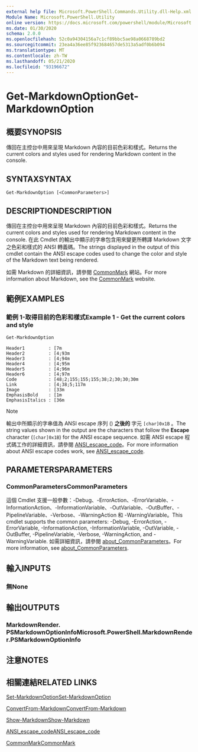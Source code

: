 ```yaml
---
external help file: Microsoft.PowerShell.Commands.Utility.dll-Help.xml
Module Name: Microsoft.PowerShell.Utility
online version: https://docs.microsoft.com/powershell/module/Microsoft.PowerShell.Utility/Get-MarkdownOption?view=powershell-7.x.0&WT.mc_id=ps-gethelp
ms.date: 01/30/2020
schema: 2.0.0
ms.openlocfilehash: 52c0a94304156a7c1cf89bbc5ae98a0668789bd2
ms.sourcegitcommit: 23ea4a36ee85f923684657de5313a5adf0b6b094
ms.translationtype: MT
ms.contentlocale: zh-TW
ms.lasthandoff: 05/21/2020
ms.locfileid: "93196672"
---
```

# <span data-ttu-id="1daa3-101">Get-MarkdownOption</span><span class="sxs-lookup"><span data-stu-id="1daa3-101">Get-MarkdownOption</span></span>

## <span data-ttu-id="1daa3-102">概要</span><span class="sxs-lookup"><span data-stu-id="1daa3-102">SYNOPSIS</span></span>
<span data-ttu-id="1daa3-103">傳回在主控台中用來呈現 Markdown 內容的目前色彩和樣式。</span><span class="sxs-lookup"><span data-stu-id="1daa3-103">Returns the current colors and styles used for rendering Markdown content in the console.</span></span>

## <span data-ttu-id="1daa3-104">SYNTAX</span><span class="sxs-lookup"><span data-stu-id="1daa3-104">SYNTAX</span></span>

```
Get-MarkdownOption [<CommonParameters>]
```

## <span data-ttu-id="1daa3-105">DESCRIPTION</span><span class="sxs-lookup"><span data-stu-id="1daa3-105">DESCRIPTION</span></span>

<span data-ttu-id="1daa3-106">傳回在主控台中用來呈現 Markdown 內容的目前色彩和樣式。</span><span class="sxs-lookup"><span data-stu-id="1daa3-106">Returns the current colors and styles used for rendering Markdown content in the console.</span></span> <span data-ttu-id="1daa3-107">在此 Cmdlet 的輸出中顯示的字串包含用來變更所轉譯 Markdown 文字之色彩和樣式的 ANSI 轉義碼。</span><span class="sxs-lookup"><span data-stu-id="1daa3-107">The strings displayed in the output of this cmdlet contain the ANSI escape codes used to change the color and style of the Markdown text being rendered.</span></span>

<span data-ttu-id="1daa3-108">如需 Markdown 的詳細資訊，請參閱 [CommonMark](https://commonmark.org/) 網站。</span><span class="sxs-lookup"><span data-stu-id="1daa3-108">For more information about Markdown, see the [CommonMark](https://commonmark.org/) website.</span></span>

## <span data-ttu-id="1daa3-109">範例</span><span class="sxs-lookup"><span data-stu-id="1daa3-109">EXAMPLES</span></span>

### <span data-ttu-id="1daa3-110">範例 1-取得目前的色彩和樣式</span><span class="sxs-lookup"><span data-stu-id="1daa3-110">Example 1 - Get the current colors and style</span></span>

```powershell
Get-MarkdownOption
```

```Output
Header1         : [7m
Header2         : [4;93m
Header3         : [4;94m
Header4         : [4;95m
Header5         : [4;96m
Header6         : [4;97m
Code            : [48;2;155;155;155;38;2;30;30;30m
Link            : [4;38;5;117m
Image           : [33m
EmphasisBold    : [1m
EmphasisItalics : [36m
```

> [!NOTE]
> <span data-ttu-id="1daa3-111">輸出中所顯示的字串值為 ANSI escape 序列 () **之後的** 字元 `[char]0x1B` 。</span><span class="sxs-lookup"><span data-stu-id="1daa3-111">The string values shown in the output are the characters that follow the **Escape** character (`[char]0x1B`) for the ANSI escape sequence.</span></span> <span data-ttu-id="1daa3-112">如需 ANSI escape 程式碼工作的詳細資訊，請參閱 [ANSI_escape_code](https://en.wikipedia.org/wiki/ANSI_escape_code)。</span><span class="sxs-lookup"><span data-stu-id="1daa3-112">For more information about ANSI escape codes work, see [ANSI_escape_code](https://en.wikipedia.org/wiki/ANSI_escape_code).</span></span>

## <span data-ttu-id="1daa3-113">PARAMETERS</span><span class="sxs-lookup"><span data-stu-id="1daa3-113">PARAMETERS</span></span>

### <span data-ttu-id="1daa3-114">CommonParameters</span><span class="sxs-lookup"><span data-stu-id="1daa3-114">CommonParameters</span></span>

<span data-ttu-id="1daa3-115">這個 Cmdlet 支援一般參數：-Debug、-ErrorAction、-ErrorVariable、-InformationAction、-InformationVariable、-OutVariable、-OutBuffer、-PipelineVariable、-Verbose、-WarningAction 和 -WarningVariable。</span><span class="sxs-lookup"><span data-stu-id="1daa3-115">This cmdlet supports the common parameters: -Debug, -ErrorAction, -ErrorVariable, -InformationAction, -InformationVariable, -OutVariable, -OutBuffer, -PipelineVariable, -Verbose, -WarningAction, and -WarningVariable.</span></span> <span data-ttu-id="1daa3-116">如需詳細資訊，請參閱 [about_CommonParameters](https://go.microsoft.com/fwlink/?LinkID=113216)。</span><span class="sxs-lookup"><span data-stu-id="1daa3-116">For more information, see [about_CommonParameters](https://go.microsoft.com/fwlink/?LinkID=113216).</span></span>

## <span data-ttu-id="1daa3-117">輸入</span><span class="sxs-lookup"><span data-stu-id="1daa3-117">INPUTS</span></span>

### <span data-ttu-id="1daa3-118">無</span><span class="sxs-lookup"><span data-stu-id="1daa3-118">None</span></span>

## <span data-ttu-id="1daa3-119">輸出</span><span class="sxs-lookup"><span data-stu-id="1daa3-119">OUTPUTS</span></span>

### <span data-ttu-id="1daa3-120">MarkdownRender. PSMarkdownOptionInfo</span><span class="sxs-lookup"><span data-stu-id="1daa3-120">Microsoft.PowerShell.MarkdownRender.PSMarkdownOptionInfo</span></span>

## <span data-ttu-id="1daa3-121">注意</span><span class="sxs-lookup"><span data-stu-id="1daa3-121">NOTES</span></span>

## <span data-ttu-id="1daa3-122">相關連結</span><span class="sxs-lookup"><span data-stu-id="1daa3-122">RELATED LINKS</span></span>

[<span data-ttu-id="1daa3-123">Set-MarkdownOption</span><span class="sxs-lookup"><span data-stu-id="1daa3-123">Set-MarkdownOption</span></span>](Set-MarkdownOption.md)

[<span data-ttu-id="1daa3-124">ConvertFrom-Markdown</span><span class="sxs-lookup"><span data-stu-id="1daa3-124">ConvertFrom-Markdown</span></span>](ConvertFrom-Markdown.md)

[<span data-ttu-id="1daa3-125">Show-Markdown</span><span class="sxs-lookup"><span data-stu-id="1daa3-125">Show-Markdown</span></span>](Show-Markdown.md)

[<span data-ttu-id="1daa3-126">ANSI_escape_code</span><span class="sxs-lookup"><span data-stu-id="1daa3-126">ANSI_escape_code</span></span>](https://en.wikipedia.org/wiki/ANSI_escape_code)

[<span data-ttu-id="1daa3-127">CommonMark</span><span class="sxs-lookup"><span data-stu-id="1daa3-127">CommonMark</span></span>](https://commonmark.org/)

